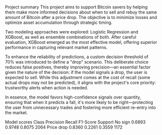 Project summary
This project aims to support Bitcoin savers by helping them make more informed decisions about when to sell and rebuy the same amount of Bitcoin after a price drop. The objective is to minimize losses and optimize asset accumulation through strategic timing.

Two modeling approaches were explored: Logistic Regression and XGBoost, as well as ensemble combinations of both. After careful evaluation, XGBoost emerged as the most effective model, offering superior performance in capturing relevant market patterns.

To enhance the reliability of predictions, a custom decision threshold of 70% was introduced to define a "drop" scenario. This deliberate choice reduces false positives, thereby improving precision—an essential factor given the nature of the decision: if the model signals a drop, the user is expected to sell. While this adjustment comes at the cost of recall (some actual drops may not be predicted), it aligns with the project's core priority: trustworthy alerts when action is needed.

In essence, the model favors high-confidence signals over quantity, ensuring that when it predicts a fall, it's more likely to be right—protecting the user from unnecessary trades and fostering more efficient re-entry into the market.

Model scores
Class	    Precision	Recall   F1-Score	Support
No sign	    0.6893	    0.9748   0.8075	    2064
Price drop	0.8360	    0.2261   0.3559	    1172